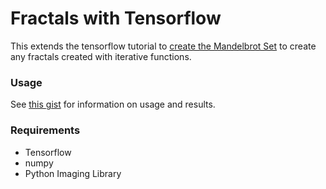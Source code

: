 # Fractals with Tensorflow

This extends the tensorflow tutorial to [create the Mandelbrot Set](https://www.tensorflow.org/tutorials/mandelbrot) to create any fractals created with iterative functions.

### Usage
See [this gist](https://gist.github.com/ishaansaxena/0edd14c73aa7a5e8c6609af7d5f509a1) for information on usage and results.

### Requirements
* Tensorflow
* numpy
* Python Imaging Library
